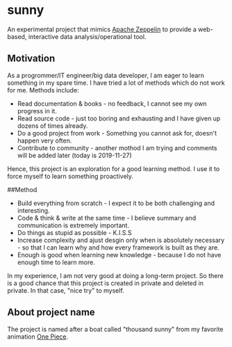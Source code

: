 # sunny
An experimental project that mimics [Apache Zeppelin](https://zeppelin.apache.org/) to provide a web-based, interactive data analysis/operational  tool.

## Motivation

As a progrommer/IT engineer/big data developer, I am eager to learn something in my spare time. I have tried a lot of methods which do not work for me. Methods include:

* Read documentation & books - no feedback, I cannot see my own progress in it.
* Read source code - just too boring and exhausting and I have given up dozens of times already. 
* Do a good project from work - Something you cannot ask for, doesn't happen very often.
* Contribute to community - another mothod I am trying and comments will be added later (today is 2019-11-27)

Hence, this project is an exploration for a good learning method. I use it to force myself to learn something proactively.

##Method

* Build everything from scratch - I expect it to be both challenging and interesting.
* Code & think & write at the same time - I believe summary and communication is extremely important.
* Do things as stupid as possible - K.I.S.S
* Increase complexity and ajust desgin only when is absolutely necessary - so that I can learn why and how every framework is built as they are.
* Enough is good when learning new knowledge - because I do not have enough time to learn more.

In my experience, I am not very good at doing a long-term project. So there is a good chance that this project is created in private and deleted in private. In that case, "nice try" to myself.

## About project name

The project is named after a boat called "thousand sunny" from my favorite animation [One Piece](https://zh.wikipedia.org/wiki/ONE_PIECE).
